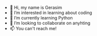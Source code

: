 - 👋 Hi, my name is Gerasim
- 👀 I’m interested in learning about coding
- 🌱 I’m currently learning Python
- 💞️ I’m looking to collaborate on anyhting
- 📫 You can't reach me!
